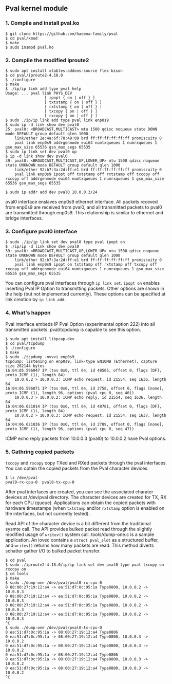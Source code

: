 

## Pval kernel module

### 1. Compile and install pval.ko

```shell-session
$ git clone https://github.com/haeena-family/pval
$ cd pval/kmod
$ make
$ sudo insmod pval.ko
```

### 2. Compile the modified iproute2

```shell-session
$ sudo apt install xtables-addons-source flex bison
$ cd pval/iproute2-4.18.0
$ ./configure
$ make
$ ./ip/ip link add type pval help
Usage: ... pval link PHYS_DEV
                 [ ipopt { on | off } ]
                 [ txtstamp { on | off } ]
                 [ rxtstamp { on | off } ]
                 [ txcopy { on | off } ]
                 [ rxcopy { on | off } ]
$ sudo ./ip/ip link add type pval link enp0s9
$ sudo ip -d link show dev pval0
25: pval0: <BROADCAST,MULTICAST> mtu 1500 qdisc noqueue state DOWN mode DEFAULT group default qlen 1000
    link/ether 2e:4a:6f:78:49:09 brd ff:ff:ff:ff:ff:ff promiscuity 0 
    pval link enp0s9 addrgenmode eui64 numtxqueues 1 numrxqueues 1 gso_max_size 65536 gso_max_segs 65535
$ sudo ip link set dev pval0 up
$ ip -d link show dev pval0
39: pval0: <BROADCAST,MULTICAST,UP,LOWER_UP> mtu 1500 qdisc noqueue state UNKNOWN mode DEFAULT group default qlen 1000
    link/ether 92:b7:3a:2d:ff:e1 brd ff:ff:ff:ff:ff:ff promiscuity 0 
    pval link enp0s9 ipopt off txtstamp off rxtstamp off txcopy off rxcopy off addrgenmode eui64 numtxqueues 1 numrxqueues 1 gso_max_size 65536 gso_max_segs 65535

$ sudo ip addr add dev pval0 10.0.0.3/24
```

pval0 interface enslaves enp0s9 ethernet interface. All packets
receved from enp0s9 are received from pval0, and all transmitted
packets to pval0 are transmitted through enp0s9. This relationship is
similar to ethernet and bridge interfaces.


### 3. Configure pval0 interface

```shell-session
$ sudo ./ip/ip link set dev pval0 type pval ipopt on
$ ./ip/ip -d link show dev pval0
39: pval0: <BROADCAST,MULTICAST,UP,LOWER_UP> mtu 1500 qdisc noqueue state UNKNOWN mode DEFAULT group default qlen 1000
    link/ether 92:b7:3a:2d:ff:e1 brd ff:ff:ff:ff:ff:ff promiscuity 0 
    pval link enp0s9 ipopt on txtstamp off rxtstamp off txcopy off rxcopy off addrgenmode eui64 numtxqueues 1 numrxqueues 1 gso_max_size 65536 gso_max_segs 65535 
```

You can configure pval interfaces through `ip link set`. `ipopt on`
enables inserting Pval IP Option to transmitting packets. Other
options are shown in the help (but not implemented currently).  These
options can be specified at link creation by `ip link add`.


### 4. What's happen

Pval interface embeds IP Pval Option (experimental option 222) into
all transmitted packets. pval/tcpdump is capable to see this option.

```shell-session
$ sudo apt install libpcap-dev
$ cd pval/tcpdump
$ ./configure
$ make
$ sudo ./tcpdump -nvvvi enp0s9
tcpdump: listening on enp0s9, link-type EN10MB (Ethernet), capture size 262144 bytes
16:04:05.596047 IP (tos 0x0, ttl 64, id 48565, offset 0, flags [DF], proto ICMP (1), length 84)
    10.0.0.2 > 10.0.0.3: ICMP echo request, id 21554, seq 1636, length 64
16:04:05.596071 IP (tos 0x0, ttl 64, id 2758, offset 0, flags [none], proto ICMP (1), length 96, options (pval cpu 0, seq 46))
    10.0.0.3 > 10.0.0.2: ICMP echo reply, id 21554, seq 1636, length 64
16:04:06.621014 IP (tos 0x0, ttl 64, id 48781, offset 0, flags [DF], proto ICMP (1), length 84)
    10.0.0.2 > 10.0.0.3: ICMP echo request, id 21554, seq 1637, length 64
16:04:06.621036 IP (tos 0x0, ttl 64, id 2789, offset 0, flags [none], proto ICMP (1), length 96, options (pval cpu 0, seq 47))
```

ICMP echo reply packets from 10.0.0.3 (pval0) to 10.0.0.2 have Pval
options.


### 5. Gathring copied packets

`txcopy` and `rxcopy` copy TXed and RXed packets through the pval
interfaces. You can optain the copied packets from the Pval character
devices.

```shell-session
$ ls /dev/pval
pval0-rx-cpu-0	pval0-tx-cpu-0
```

After pval interfaces are created, you can see the associated charater
devices at /dev/pval directory. The character devices are created for
TX, RX for each CPU (queue). Applications can obtain the copied
packets with hardware timestamps (when `txtstamp` and/or `rxtstamp`
option is enabled on the interfaces, but not currently tested).

Read API of the character device is a bit different from the
traditional sysmte call. The API provides bulked packet read through
the slightly modified usage of `writev()` system call.
tools/dump-one.c is a sample application. An iovec contains a `struct
pval_slot` as a structured buffer, and `writev()` returns how many
packets are read. This method diverts schatter gather I/O to bulked
packet transfer.

```shell-session
$ cd pval
$ sudo ./iproute2-4.18.0/ip/ip link set dev pval0 type pval txcopy on rxcopy on
$ cd tools
$ make
$ sudo ./dump-one /dev/pval/pval0-rx-cpu-0
0 08:00:27:19:12:a4 -> ea:51:d7:0c:95:1a Type0800, 10.0.0.2 -> 10.0.0.3
0 08:00:27:19:12:a4 -> ea:51:d7:0c:95:1a Type0800, 10.0.0.2 -> 10.0.0.3
0 08:00:27:19:12:a4 -> ea:51:d7:0c:95:1a Type0800, 10.0.0.2 -> 10.0.0.3
0 08:00:27:19:12:a4 -> ea:51:d7:0c:95:1a Type0800, 10.0.0.2 -> 10.0.0.3
^C
$ sudo ./dump-one /dev/pval/pval0-tx-cpu-0
0 ea:51:d7:0c:95:1a -> 08:00:27:19:12:a4 Type0806
0 ea:51:d7:0c:95:1a -> 08:00:27:19:12:a4 Type0800, 10.0.0.3 -> 10.0.0.2
0 ea:51:d7:0c:95:1a -> 08:00:27:19:12:a4 Type0800, 10.0.0.3 -> 10.0.0.2
0 ea:51:d7:0c:95:1a -> 08:00:27:19:12:a4 Type0806
0 ea:51:d7:0c:95:1a -> 08:00:27:19:12:a4 Type0800, 10.0.0.3 -> 10.0.0.2
0 ea:51:d7:0c:95:1a -> 08:00:27:19:12:a4 Type0800, 10.0.0.3 -> 10.0.0.2
^C
```